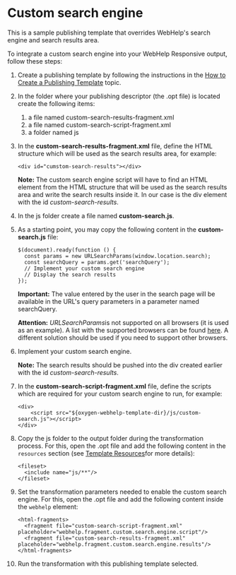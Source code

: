 # Custom search engine 

This is a sample publishing template that overrides WebHelp's search engine and search results area.

To integrate a custom search engine into your WebHelp Responsive output, follow these steps:

1.  Create a publishing template by following the instructions in the [How to Create a Publishing Template](https://www.oxygenxml.com/doc/versions/23.0/ug-webhelp-responsive/topics/whr-create-publishing-template-x.html) topic.

2.  In the folder where your publishing descriptor \(the .opt file\) is located create the following items:

    1.  a file named custom-search-results-fragment.xml
    2.  a file named custom-search-script-fragment.xml
    3.  a folder named js
3.  In the **custom-search-results-fragment.xml** file, define the HTML structure which will be used as the search results area, for example:

    ```
    <div id="cumstom-search-results"></div>
    ```

    **Note:** The custom search engine script will have to find an HTML element from the HTML structure that will be used as the search results area and write the search results inside it. In our case is the div element with the id *custom-search-results*.

4.  In the js folder create a file named **custom-search.js**.

5.  As a starting point, you may copy the following content in the **custom-search.js** file:

    ```
    $(document).ready(function () {
      const params = new URLSearchParams(window.location.search);
      const searchQuery = params.get('searchQuery');
      // Implement your custom search engine
      // Display the search results
    });
    ```

    **Important:** The value entered by the user in the search page will be available in the URL's query parameters in a parameter named searchQuery.

    **Attention:** *URLSearchParams*is not supported on all browsers \(it is used as an example\). A list with the supported browsers can be found [here](https://developer.mozilla.org/en-US/docs/Web/API/URLSearchParams#browser_compatibility). A different solution should be used if you need to support other browsers.

6.  Implement your custom search engine.

    **Note:** The search results should be pushed into the div created earlier with the id *custom-search-results*.

7.  In the **custom-search-script-fragment.xml** file, define the scripts which are required for your custom search engine to run, for example:

    ```
    <div>
        <script src="${oxygen-webhelp-template-dir}/js/custom-search.js"></script>
    </div>
    ```

8.  Copy the js folder to the output folder during the transformation process. For this, open the .opt file and add the following content in the `resources` section \(see [Template Resources](https://www.oxygenxml.com/doc/versions/23.0/ug-webhelp-responsive/topics/whr_publishing_template_contents.html#ariaid-title3)for more details\):

    ```
    <fileset>
      <include name="js/**"/>
    </fileset>
    ```

9.  Set the transformation parameters needed to enable the custom search engine. For this, open the .opt file and add the following content inside the `webhelp` element:

    ```
    <html-fragments>
      <fragment file="custom-search-script-fragment.xml" placeholder="webhelp.fragment.custom.search.engine.script"/>
      <fragment file="custom-search-results-fragment.xml" placeholder="webhelp.fragment.custom.search.engine.results"/>
    </html-fragments>
    ```

10. Run the transformation with this publishing template selected.
